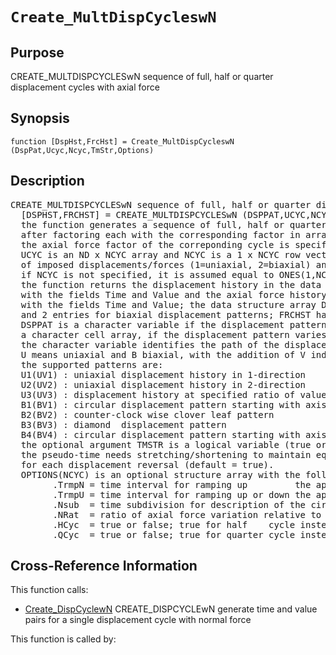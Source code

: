 
<!-- <a name="_top"></a>
<div><a href="../../../_index.md">Home</a> &gt;  <a href="#">latest</a> &gt; <a href="#">Utility_Functions</a> &gt; <a href="_index.md">General</a> &gt; Create_MultDispCycleswN.m</div> -->

<!--<table width="100%"><tr><td align="left"><a href="../../../_index.md"><img alt="<" border="0" src="../../../left.png">&nbsp;Master index</a></td>
<td align="right"><a href="_index.md">Index for latest\Utility_Functions\General&nbsp;<img alt=">" border="0" src="../../../right.png"></a></td></tr></table>-->
# `Create_MultDispCycleswN`
<!-- <h1>Create_MultDispCycleswN
</h1> -->

## <a name="_name"></a>Purpose

<!-- <h2 id="purpose"><a name="_name"></a>Purpose</h2> -->

CREATE_MULTDISPCYCLESwN sequence of full, half or quarter displacement cycles with axial force

<!-- <div class="box"><strong>CREATE_MULTDISPCYCLESwN sequence of full, half or quarter displacement cycles with axial force</strong></div> -->

## <a name="_synopsis"></a>Synopsis

`function [DspHst,FrcHst] = Create_MultDispCycleswN (DspPat,Ucyc,Ncyc,TmStr,Options)` 
## <a name="_description"></a>Description

<pre class="comment">CREATE_MULTDISPCYCLESwN sequence of full, half or quarter displacement cycles with axial force 
  [DSPHST,FRCHST] = CREATE_MULTDISPCYCLESwN (DSPPAT,UCYC,NCYC,TMSTR,OPTIONS)
  the function generates a sequence of full, half or quarter displacement cycles
  after factoring each with the corresponding factor in array UCYC;
  the axial force factor of the correponding cycle is specified in the optional array NCYC;
  UCYC is an ND x NCYC array and NCYC is a 1 x NCYC row vector, where ND is the number
  of imposed displacements/forces (1=uniaxial, 2=biaxial) and NCYC is the number of cycles;
  if NCYC is not specified, it is assumed equal to ONES(1,NCYC);
  the function returns the displacement history in the data structure array DSPHST
  with the fields Time and Value and the axial force history in the data structure FRCHST
  with the fields Time and Value; the data structure array DSPHST has one entry for uniaxial and 2 entries for biaxial
  and 2 entries for biaxial displacement patterns; FRCHST has only one entry.
  DSPPAT is a character variable if the displacement pattern is the same for all cycles and
  a character cell array, if the displacement pattern varies from cycle to cycle;
  the character variable identifies the path of the displacement pattern with the syntax:
  U means uniaxial and B biaxial, with the addition of V indicating a variable axial force;
  the supported patterns are:
  U1(UV1) : uniaxial displacement history in 1-direction
  U2(UV2) : uniaxial displacement history in 2-direction
  U3(UV3) : displacement history at specified ratio of values along axis 1 and 2
  B1(BV1) : circular displacement pattern starting with axis 1
  B2(BV2) : counter-clock wise clover leaf pattern
  B3(BV3) : diamond  displacement pattern
  B4(BV4) : circular displacement pattern starting with axis 2
  the optional argument TMSTR is a logical variable (true or false) to indicate whether the
  the pseudo-time needs stretching/shortening to maintain equal displacement increment
  for each displacement reversal (default = true).
  OPTIONS(NCYC) is an optional structure array with the following fields:
        .TrmpN = time interval for ramping up         the application of the axial force N
        .TrmpU = time interval for ramping up or down the application of the first displacement
        .Nsub  = time subdivision for description of the circular path
        .NRat  = ratio of axial force variation relative to constant value
        .HCyc  = true or false; true for half    cycle instead of full displacement cycle
        .QCyc  = true or false; true for quarter cycle instead of full displacement cycle</pre>
<!-- <div class="fragment"><pre class="comment">CREATE_MULTDISPCYCLESwN sequence of full, half or quarter displacement cycles with axial force 
  [DSPHST,FRCHST] = CREATE_MULTDISPCYCLESwN (DSPPAT,UCYC,NCYC,TMSTR,OPTIONS)
  the function generates a sequence of full, half or quarter displacement cycles
  after factoring each with the corresponding factor in array UCYC;
  the axial force factor of the correponding cycle is specified in the optional array NCYC;
  UCYC is an ND x NCYC array and NCYC is a 1 x NCYC row vector, where ND is the number
  of imposed displacements/forces (1=uniaxial, 2=biaxial) and NCYC is the number of cycles;
  if NCYC is not specified, it is assumed equal to ONES(1,NCYC);
  the function returns the displacement history in the data structure array DSPHST
  with the fields Time and Value and the axial force history in the data structure FRCHST
  with the fields Time and Value; the data structure array DSPHST has one entry for uniaxial and 2 entries for biaxial
  and 2 entries for biaxial displacement patterns; FRCHST has only one entry.
  DSPPAT is a character variable if the displacement pattern is the same for all cycles and
  a character cell array, if the displacement pattern varies from cycle to cycle;
  the character variable identifies the path of the displacement pattern with the syntax:
  U means uniaxial and B biaxial, with the addition of V indicating a variable axial force;
  the supported patterns are:
  U1(UV1) : uniaxial displacement history in 1-direction
  U2(UV2) : uniaxial displacement history in 2-direction
  U3(UV3) : displacement history at specified ratio of values along axis 1 and 2
  B1(BV1) : circular displacement pattern starting with axis 1
  B2(BV2) : counter-clock wise clover leaf pattern
  B3(BV3) : diamond  displacement pattern
  B4(BV4) : circular displacement pattern starting with axis 2
  the optional argument TMSTR is a logical variable (true or false) to indicate whether the
  the pseudo-time needs stretching/shortening to maintain equal displacement increment
  for each displacement reversal (default = true).
  OPTIONS(NCYC) is an optional structure array with the following fields:
        .TrmpN = time interval for ramping up         the application of the axial force N
        .TrmpU = time interval for ramping up or down the application of the first displacement
        .Nsub  = time subdivision for description of the circular path
        .NRat  = ratio of axial force variation relative to constant value
        .HCyc  = true or false; true for half    cycle instead of full displacement cycle
        .QCyc  = true or false; true for quarter cycle instead of full displacement cycle</pre></div> -->

<!-- crossreference -->
## <a name="_cross"></a>Cross-Reference Information

This function calls:
<ul style="list-style-image:url(../../../matlabicon.gif)">
<li><a href="Create_DispCyclewN" class="code" title="function [DspHst,FrcHst] = Create_DispCyclewN (DspPat,Options)">Create_DispCyclewN</a>	CREATE_DISPCYCLEwN generate time and value pairs for a single displacement cycle with normal force</li></ul>
This function is called by:
<ul style="list-style-image:url(../../../matlabicon.gif)">
</ul>
<!-- crossreference -->




<!-- <hr><address>Generated on Thu 28-Jan-2021 18:22:44 by <strong><a href="http://www.artefact.tk/software/matlab/m2html/" title="Matlab Documentation in HTML">m2html</a></strong> &copy; 2005</address> -->